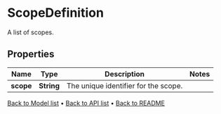 

# ScopeDefinition

A list of scopes.

## Properties

| Name | Type | Description | Notes |
|------------ | ------------- | ------------- | -------------|
|**scope** | **String** | The unique identifier for the scope. |  |



[Back to Model list](../README.md#documentation-for-models) &#8226; [Back to API list](../README.md#documentation-for-api-endpoints) &#8226; [Back to README](../README.md)


